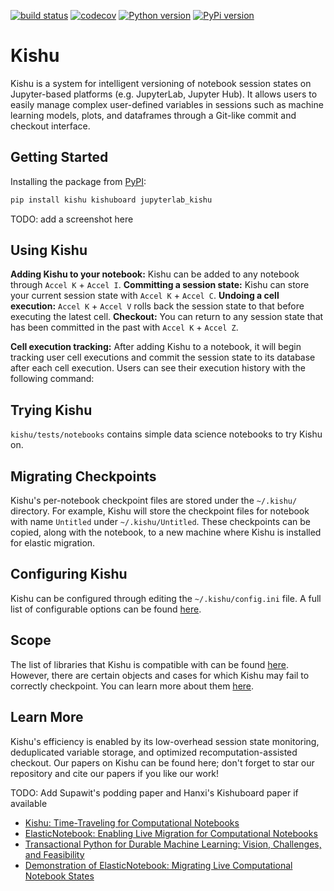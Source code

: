 [![build status](https://github.com/illinoisdata/kishu/actions/workflows/kishu.yml/badge.svg)](htps://github.com/illinoisdata/kishu)
[![codecov](https://codecov.io/gh/illinoisdata/kishu/graph/badge.svg?token=14WRVYQBZO)](https://codecov.io/gh/illinoisdata/kishu)
[![Python version](https://img.shields.io/pypi/pyversions/kishu)](https://pypi.org/project/kishu/)
[![PyPi version](https://img.shields.io/pypi/v/kishu)](https://pypi.org/project/kishu/)
<!---
[![commits last month](https://img.shields.io/github/commit-activity/m/illinoisdata/ElasticNotebook)](htps://github.com/illinoisdata/kishu)
[![GitHub stars](https://img.shields.io/github/stars/illinoisdata/ElasticNotebook)](htps://github.com/illinoisdata/kishu)
--->

# Kishu 

Kishu is a system for intelligent versioning of notebook session states on Jupyter-based platforms (e.g. JupyterLab, Jupyter Hub). It allows users to easily manage complex user-defined variables in sessions such as machine learning models, plots, and dataframes through a Git-like commit and checkout interface.

## Getting Started

Installing the package from [PyPI](https://pypi.org/project/kishu/):

```bash
pip install kishu kishuboard jupyterlab_kishu
```

TODO: add a screenshot here

## Using Kishu

**Adding Kishu to your notebook:** Kishu can be added to any notebook through `Accel K` + `Accel I`.
**Committing a session state:** Kishu can store your current session state with `Accel K` + `Accel C`.
**Undoing a cell execution:** `Accel K` + `Accel V` rolls back the session state to that before executing the latest cell.
**Checkout:** You can return to any session state that has been committed in the past with `Accel K` + `Accel Z`.

**Cell execution tracking:** After adding Kishu to a notebook, it will begin tracking user cell executions and commit the session state to its database after each cell execution. Users can see their execution history with the following command:

## Trying Kishu

`kishu/tests/notebooks` contains simple data science notebooks to try Kishu on.

## Migrating Checkpoints

Kishu's per-notebook checkpoint files are stored under the `~/.kishu/` directory. For example, Kishu will store the checkpoint files for notebook with name `Untitled` under `~/.kishu/Untitled`. These checkpoints can be copied, along with the notebook, to a new machine where Kishu is installed for elastic migration.

## Configuring Kishu

Kishu can be configured through editing the `~/.kishu/config.ini` file. A full list of configurable options can be found [here](https://github.com/illinoisdata/kishu/blob/main/docs/src/usage.rst).

## Scope
The list of libraries that Kishu is compatible with can be found [here](https://github.com/illinoisdata/kishu/blob/main/docs/src/supported_libraries.rst). However, there are certain objects and cases for which Kishu may fail to correctly checkpoint. You can learn more about them [here](https://github.com/illinoisdata/kishu/blob/main/docs/src/unsupported_cases.rst). 

## Learn More

Kishu's efficiency is enabled by its low-overhead session state monitoring, deduplicated variable storage, and optimized recomputation-assisted checkout. Our papers on Kishu can be found here; don't forget to star our repository and cite our papers if you like our work!

TODO: Add Supawit's podding paper and Hanxi's Kishuboard paper if available
- [Kishu: Time-Traveling for Computational Notebooks](https://arxiv.org/abs/2406.13856)
- [ElasticNotebook: Enabling Live Migration for Computational Notebooks](https://arxiv.org/abs/2309.11083)
- [Transactional Python for Durable Machine Learning: Vision, Challenges, and Feasibility](https://dl.acm.org/doi/abs/10.1145/3595360.3595855)
- [Demonstration of ElasticNotebook: Migrating Live Computational Notebook States](https://dl.acm.org/doi/abs/10.1145/3626246.3654752)
